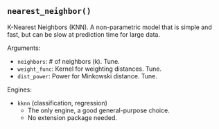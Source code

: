 ## `nearest_neighbor()`

K-Nearest Neighbors (KNN). A non-parametric model that is simple and fast, but can be slow at prediction time for large data.

Arguments:
* `neighbors`: # of neighbors (k). Tune.
* `weight_func`: Kernel for weighting distances. Tune.
* `dist_power`: Power for Minkowski distance. Tune.

Engines:
* `kknn` (classification, regression)
    - The only engine, a good general-purpose choice.
    - No extension package needed.

